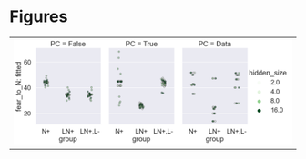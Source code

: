 
# Figures

|                              |
|:-----------------------------|
| ![](./base-hidden_size-.png) |

